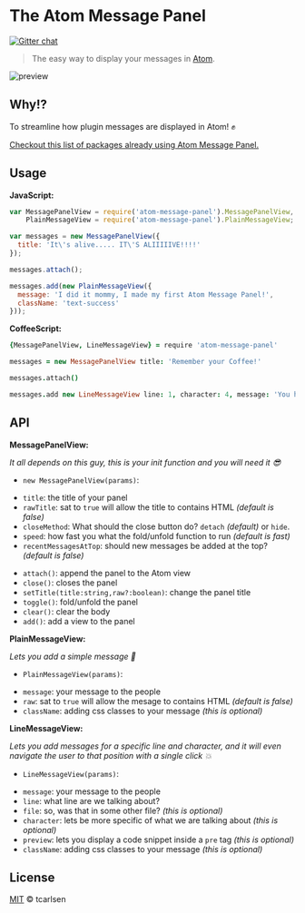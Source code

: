 # The Atom Message Panel

[![Gitter chat](https://badges.gitter.im/tcarlsen/atom-message-panel.png)](https://gitter.im/tcarlsen/atom-message-panel)

> The easy way to display your messages in [Atom](http://atom.io).

![preview](https://cloud.githubusercontent.com/assets/145288/2628677/25f9ba7a-be2b-11e3-9780-8172cf7ea292.png)

## Why!?

To streamline how plugin messages are displayed in Atom! :fist:

[Checkout this list of packages already using Atom Message Panel.](https://github.com/tcarlsen/atom-message-panel/wiki/They-use-it!)

## Usage

**JavaScript:**

```javascript
var MessagePanelView = require('atom-message-panel').MessagePanelView,
    PlainMessageView = require('atom-message-panel').PlainMessageView;

var messages = new MessagePanelView({
  title: 'It\'s alive..... IT\'S ALIIIIIVE!!!!'
});

messages.attach();

messages.add(new PlainMessageView({
  message: 'I did it mommy, I made my first Atom Message Panel!',
  className: 'text-success'
}));
```

**CoffeeScript:**

```coffeescript
{MessagePanelView, LineMessageView} = require 'atom-message-panel'

messages = new MessagePanelView title: 'Remember your Coffee!'

messages.attach()

messages.add new LineMessageView line: 1, character: 4, message: 'You haven\'t had a single drop of coffee since this character'
```

## API

**MessagePanelView:**

*It all depends on this guy, this is your init function and you will need it :sunglasses:*

 * `new MessagePanelView(params)`:
  - `title`: the title of your panel
  - `rawTitle`: sat to `true` will allow the title to contains HTML *(default is false)*
  - `closeMethod`: What should the close button do? `detach` *(default)* or `hide`.
  - `speed`: how fast you what the fold/unfold function to run *(default is fast)*
  - `recentMessagesAtTop`: should new messages be added at the top? *(default is false)*
 * `attach()`: append the panel to the Atom view
 * `close()`: closes the panel
 * `setTitle(title:string,raw?:boolean)`: change the panel title
 * `toggle()`: fold/unfold the panel
 * `clear()`: clear the body
 * `add()`: add a view to the panel

**PlainMessageView:**

*Lets you add a simple message :speech_balloon:*

 * `PlainMessageView(params)`:
  - `message`: your message to the people
  - `raw`: sat to `true` will allow the mesage to contains HTML *(default is false)*
  - `className`: adding css classes to your message *(this is optional)*

**LineMessageView:**

*Lets you add messages for a specific line and character, and it will even navigate the user to that position with a single click :boom:*

  * `LineMessageView(params)`:
   - `message`: your message to the people
   - `line`: what line are we talking about?
   - `file`: so, was that in some other file? *(this is optional)*
   - `character`: lets be more specific of what we are talking about *(this is optional)*
   - `preview`: lets you display a code snippet inside a `pre` tag *(this is optional)*
   - `className`: adding css classes to your message *(this is optional)*

## License

[MIT](LICENSE.md) © tcarlsen
